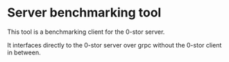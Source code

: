 # Server benchmarking tool

This tool is a benchmarking client for the 0-stor server.

It interfaces directly to the 0-stor server over grpc without the 0-stor client in between.
